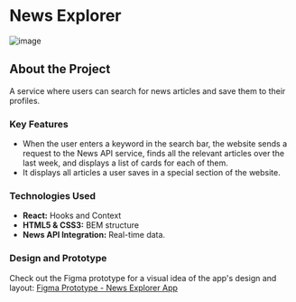 # News Explorer
![image](https://github.com/skovakina/se_news-explorer/assets/70713202/2d30895f-12bf-4e0a-be8c-61baa245e91f)


## About the Project

A service where users can search for news articles and save them to their profiles.

### Key Features

- When the user enters a keyword in the search bar, the website sends a request to the News API service, finds all the relevant articles over the last week, and displays a list of cards for each of them.
- It displays all articles a user saves in a special section of the website.

### Technologies Used

- **React:** Hooks and Context
- **HTML5 & CSS3:** BEM structure
- **News API Integration:** Real-time data.

### Design and Prototype

Check out the Figma prototype for a visual idea of the app's design and layout:
[Figma Prototype - News Explorer App]([https://www.figma.com/file/dQLJwEKasIdspciJAJrCaf/Sprint-11_-WTWR?node-id=311%3A1291&mode=dev](https://www.figma.com/file/z1bxDn7eBEDlsDhnZ9dtin/Your-Final-Project?node-id=0%3A1))


